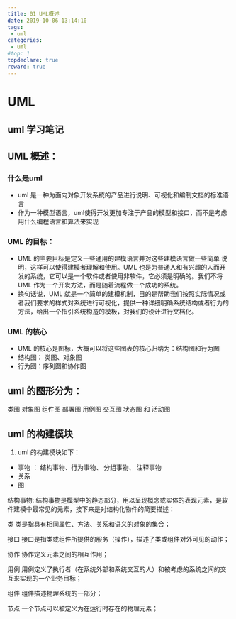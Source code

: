 ```yaml
---
title: 01 UML概述
date: 2019-10-06 13:14:10
tags:
 - uml
categories:
 - uml
#top: 1
topdeclare: true
reward: true
---
```

# UML
uml 学习笔记
--
## UML 概述：
### 什么是uml
- uml 是一种为面向对象开发系统的产品进行说明、可视化和编制文档的标准语言
- 作为一种模型语言，uml使得开发更加专注于产品的模型和接口，而不是考虑用什么编程语言和算法来实现

### UML 的目标：
- UML 的主要目标是定义一些通用的建模语言并对这些建模语言做一些简单 说明，这样可以使得建模者理解和使用。UML 也是为普通人和有兴趣的人而开发的系统，它可以是一个软件或者使用非软件，它必须是明确的。我们不将 UML 作为一个开发方法，而是随着流程做一个成功的系统。
- 换句话说，UML 就是一个简单的建模机制，目的是帮助我们按照实际情况或者我们要求的样式对系统进行可视化，提供一种详细明确系统结构或者行为的方法，给出一个指引系统构造的模板，对我们的设计进行文档化。

### UML 的核心
- UML 的核心是图标，大概可以将这些图表的核心归纳为：结构图和行为图
- 结构图： 类图、对象图
- 行为图：序列图和协作图

## uml 的图形分为：
类图 对象图 组件图 部署图 用例图 交互图 状态图 和 活动图

## uml 的构建模块
1. uml 的构建模块如下：
- 事物 ： 结构事物、行为事物、 分组事物、 注释事物
- 关系
- 图

结构事物:
结构事物是模型中的静态部分，用以呈现概念或实体的表现元素，是软件建模中最常见的元素，接下来是对结构化物件的简要描述：

类
类是指具有相同属性、方法、关系和语义的对象的集合；


接口
接口是指类或组件所提供的服务（操作），描述了类或组件对外可见的动作；

协作
协作定义元素之间的相互作用；


用例
用例定义了执行者（在系统外部和系统交互的人）和被考虑的系统之间的交互来实现的一个业务目标；


组件
组件描述物理系统的一部分；


节点
一个节点可以被定义为在运行时存在的物理元素；
